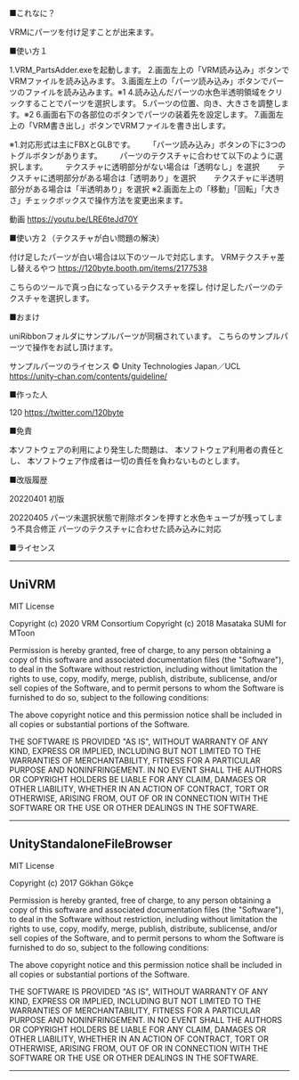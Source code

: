 ■これなに？

VRMにパーツを付け足すことが出来ます。

■使い方１

1.VRM_PartsAdder.exeを起動します。
2.画面左上の「VRM読み込み」ボタンでVRMファイルを読み込みます。
3.画面左上の「パーツ読み込み」ボタンでパーツのファイルを読み込みます。※1
4.読み込んだパーツの水色半透明領域をクリックすることでパーツを選択します。
5.パーツの位置、向き、大きさを調整します。※2
6.画面右下の各部位のボタンでパーツの装着先を設定します。
7.画面左上の「VRM書き出し」ボタンでVRMファイルを書き出します。

※1.対応形式は主にFBXとGLBです。
　　「パーツ読み込み」ボタンの下に3つのトグルボタンがあります。
　　パーツのテクスチャに合わせて以下のように選択します。
　　テクスチャに透明部分がない場合は「透明なし」を選択
　　テクスチャに透明部分がある場合は「透明あり」を選択
　　テクスチャに半透明部分がある場合は「半透明あり」を選択
※2.画面左上の「移動」「回転」「大きさ」チェックボックスで操作方法を変更出来ます。

動画
https://youtu.be/LRE6teJd70Y

■使い方２（テクスチャが白い問題の解決）

付け足したパーツが白い場合は以下のツールで対応します。
VRMテクスチャ差し替えるやつ
https://120byte.booth.pm/items/2177538

こちらのツールで真っ白になっているテクスチャを探し
付け足したパーツのテクスチャを選択します。

■おまけ

uniRibbonフォルダにサンプルパーツが同梱されています。
こちらのサンプルパーツで操作をお試し頂けます。

サンプルパーツのライセンス
© Unity Technologies Japan／UCL
https://unity-chan.com/contents/guideline/

■作った人

120
https://twitter.com/120byte

■免責

本ソフトウェアの利用により発生した問題は、
本ソフトウェア利用者の責任とし、
本ソフトウェア作成者は一切の責任を負わないものとします。

■改版履歴

20220401
初版

20220405
パーツ未選択状態で削除ボタンを押すと水色キューブが残ってしまう不具合修正
パーツのテクスチャに合わせた読み込みに対応

■ライセンス

---------------------------------------------------------------------------------------------------
UniVRM
---------------------------------------------------------------------------------------------------

MIT License

Copyright (c) 2020 VRM Consortium
Copyright (c) 2018 Masataka SUMI for MToon

Permission is hereby granted, free of charge, to any person obtaining a copy
of this software and associated documentation files (the "Software"), to deal
in the Software without restriction, including without limitation the rights
to use, copy, modify, merge, publish, distribute, sublicense, and/or sell
copies of the Software, and to permit persons to whom the Software is
furnished to do so, subject to the following conditions:

The above copyright notice and this permission notice shall be included in all
copies or substantial portions of the Software.

THE SOFTWARE IS PROVIDED "AS IS", WITHOUT WARRANTY OF ANY KIND, EXPRESS OR
IMPLIED, INCLUDING BUT NOT LIMITED TO THE WARRANTIES OF MERCHANTABILITY,
FITNESS FOR A PARTICULAR PURPOSE AND NONINFRINGEMENT. IN NO EVENT SHALL THE
AUTHORS OR COPYRIGHT HOLDERS BE LIABLE FOR ANY CLAIM, DAMAGES OR OTHER
LIABILITY, WHETHER IN AN ACTION OF CONTRACT, TORT OR OTHERWISE, ARISING FROM,
OUT OF OR IN CONNECTION WITH THE SOFTWARE OR THE USE OR OTHER DEALINGS IN THE
SOFTWARE.

---------------------------------------------------------------------------------------------------
UnityStandaloneFileBrowser
---------------------------------------------------------------------------------------------------

MIT License

Copyright (c) 2017 Gökhan Gökçe

Permission is hereby granted, free of charge, to any person obtaining a copy
of this software and associated documentation files (the "Software"), to deal
in the Software without restriction, including without limitation the rights
to use, copy, modify, merge, publish, distribute, sublicense, and/or sell
copies of the Software, and to permit persons to whom the Software is
furnished to do so, subject to the following conditions:

The above copyright notice and this permission notice shall be included in all
copies or substantial portions of the Software.

THE SOFTWARE IS PROVIDED "AS IS", WITHOUT WARRANTY OF ANY KIND, EXPRESS OR
IMPLIED, INCLUDING BUT NOT LIMITED TO THE WARRANTIES OF MERCHANTABILITY,
FITNESS FOR A PARTICULAR PURPOSE AND NONINFRINGEMENT. IN NO EVENT SHALL THE
AUTHORS OR COPYRIGHT HOLDERS BE LIABLE FOR ANY CLAIM, DAMAGES OR OTHER
LIABILITY, WHETHER IN AN ACTION OF CONTRACT, TORT OR OTHERWISE, ARISING FROM,
OUT OF OR IN CONNECTION WITH THE SOFTWARE OR THE USE OR OTHER DEALINGS IN THE
SOFTWARE.

---------------------------------------------------------------------------------------------------
